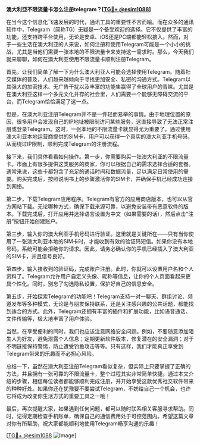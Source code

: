 **澳大利亞不限流量卡怎么注册telegram？[[TG💪+ @esim1088](https://t.me/s/esim1088)]**

在当今这个信息化飞速发展的时代，通讯工具的重要性不言而喻。而在众多的通讯软件中，Telegram（简称TG）无疑是一个备受欢迎的选择。它不仅提供了丰富的功能，还支持跨平台使用，无论是安卓、iOS还是PC端都能轻松接入。然而，对于一些生活在澳大利亚的人来说，如何注册和使用Telegram可能是一个小小的挑战，尤其是当他们需要一张本地的不限流量卡来支持这一需求时。那么，今天我们就来聊聊，如何在澳大利亚使用不限流量卡顺利注册Telegram。

首先，让我们简单了解一下为什么澳大利亚人可能会选择使用Telegram。随着社交媒体的普及，人们越来越倾向于寻找更加安全、私密的沟通方式。Telegram以其强大的加密技术、无广告干扰以及丰富的功能集赢得了全球用户的青睐。尤其是在澳大利亚这样一个多元文化并存的社会里，人们需要一个能够无障碍交流的平台，而Telegram恰恰满足了这一点。

但是，在澳大利亚注册Telegram并不是一件轻而易举的事情。由于地理位置的原因，很多用户会发现自己的IP地址被限制访问某些服务，这直接导致了无法正常注册或登录Telegram。这时，一张本地的不限流量卡就显得尤为重要了。通过使用澳大利亚本地运营商提供的SIM卡，用户可以获得一个真实的澳大利亚手机号码，从而绕过IP限制，顺利完成Telegram的注册流程。

接下来，我们具体看看如何操作。第一步，你需要购买一张澳大利亚的不限流量卡。市面上有很多提供这类服务的商家，你可以根据自己的需求选择合适的套餐。通常来说，这些卡都包含了充足的通话时间和数据流量，足以满足日常使用的需要。购买完成后，按照说明书上的步骤激活你的SIM卡，并确保手机已经成功连接到网络。

第二步，下载Telegram应用程序。Telegram有官方的应用商店版本，也可以从官方网站下载。无论哪种方式，确保下载来源可靠，以避免安装带有恶意软件的版本。下载完成后，打开应用并选择语言设置为中文（如果需要的话），然后点击“注册”按钮开始创建账户。

第三步，输入你的澳大利亚手机号码进行验证。这里就是关键所在——只有当你使用了一张澳大利亚本地的SIM卡时，才能收到有效的验证码短信。如果你没有本地号码，系统可能会拒绝你的请求。因此，请务必确认你的手机已经插入了澳大利亚的SIM卡，并且信号良好。

第四步，输入接收到的验证码，完成账户注册。此时，你就可以设置用户名和个人资料了。Telegram允许用户自定义头像、昵称等信息，让你的个人页面看起来更具个性化。同时，别忘了勾选隐私设置，保护好自己的信息安全。

第五步，开始探索Telegram的功能吧！Telegram支持一对一聊天、群组讨论、频道发布等多种模式，无论是与朋友保持联系，还是关注感兴趣的公共话题，都能找到适合的方式。此外，Telegram还拥有丰富的插件和扩展功能，比如语音通话、文件传输等，极大地丰富了用户体验。

当然，在享受便利的同时，我们也应该注意网络安全问题。例如，不要随意添加陌生人为好友，避免泄露个人信息；定期更新软件版本，修复潜在的安全漏洞；对于不明链接保持警惕，防止遭受钓鱼攻击等等。只有这样，我们才能真正享受到Telegram带来的乐趣而不必担心风险。

总结一下，虽然在澳大利亚注册Telegram看似复杂，但实际上只要掌握了正确的方法，并且拥有一张可靠的不限流量卡，整个过程其实非常简单快捷。通过本文介绍的步骤，相信每位读者都能够顺利完成注册，并开始享受这款优秀社交软件带来的种种好处。如果你还在犹豫要不要尝试Telegram，不妨给自己一个机会，也许它将成为改变你生活方式的重要工具之一哦！

最后，再次提醒大家，如果遇到任何问题，都可以随时联系相关客服寻求帮助。同时，记得定期检查手机账单，确保自己的通信费用处于可控范围内。希望这篇文章对你有所帮助，祝大家都能顺利地使用Telegram畅享沟通的乐趣！

[[TG💪+ @esim1088](https://t.me/s/esim1088) ![Image](https://i.postimg.cc/4NQfJmqS/Snipaste-2025-05-13-00-14-12.png)]